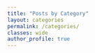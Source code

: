 ```yaml
---
title: "Posts by Category"
layout: categories
permalink: /categories/
classes: wide
author_profile: true
---
```

